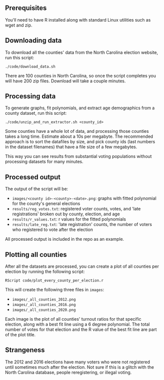 ## Prerequisites

You'll need to have R installed along with standard Linux utilities such as wget and zip.

## Downloading data

To download all the counties' data from the North Carolina election website, run this script:
```
./code/download_data.sh
```

There are 100 counties in North Carolina, so once the script completes you will have 200 zip files.  Download will take a couple minutes.


## Processing data

To generate graphs, fit polynomials, and extract age demographics from a county dataset, run this script:
```
./code/unzip_and_run_extractor.sh <county_id>
```

Some counties have a whole lot of data, and processing those counties takes a long time.  Estimate about a 10s per megabyte.  The recommended approach is to sort the datafiles by size, and pick county ids (last numbers in the dataset filenames) that have a file size of a few megabytes.

This way you can see results from substantial voting populations without processing datasets for many minutes.

## Processed output

The output of the script will be:
- `images/<county id>-<county>-<date>.png`: graphs with fitted polynomial for the county's general elections 
- `results/reg_votes.txt`: registered voter counts, votes, and 'late registrations' broken out by county, election, and age 
- `results/r_values.txt`: r values for the fitted polynomials
- `results/late_reg.txt`: 'late registration' counts, the number of voters who registered to vote after the election

All processed output is included in the repo as an example.

## Plotting all counties

After all the datasets are processed, you can create a plot of all counties per election by running the following script:
```
RScript code/plot_every_county_per_election.r
```

This will create the following three files in `images`:
- `images/_all_counties_2012.png`
- `images/_all_counties_2016.png`
- `images/_all_counties_2020.png`

Each image is the plot of all counties' turnout ratios for that specific election, along with a best fit line using a 6 degree polynomial.  The total number of votes for that election and the R value of the best fit line are part of the plot title.

## Strangeness
The 2012 and 2016 elections have many voters who were not registered until sometimes much after the election.  Not sure if this is a glitch with the North Carolina database, people reregistering, or illegal voting.
